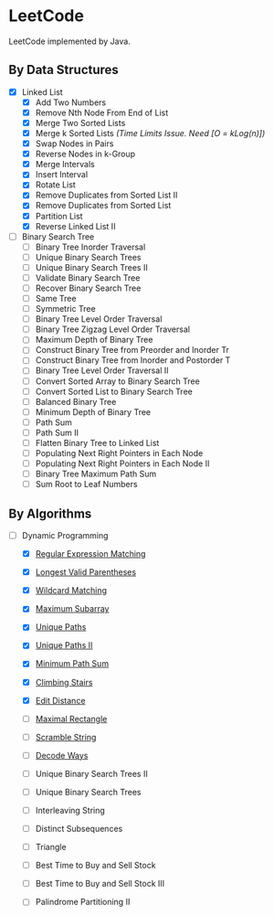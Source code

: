 # LeetCode

LeetCode implemented by Java.

## By Data Structures
- [x] Linked List
	- [x] Add Two Numbers
	- [x] Remove Nth Node From End of List
	- [x] Merge Two Sorted Lists
	- [x] Merge k Sorted Lists *_(Time Limits Issue. Need [O = kLog(n)])_*
	- [x] Swap Nodes in Pairs
	- [x] Reverse Nodes in k-Group
	- [x] Merge Intervals
	- [x] Insert Interval
	- [x] Rotate List
	- [x] Remove Duplicates from Sorted List II
	- [x] Remove Duplicates from Sorted List
	- [x] Partition List
	- [x] Reverse Linked List II
- [ ] Binary Search Tree
	- [ ] Binary Tree Inorder Traversal
	- [ ] Unique Binary Search Trees
	- [ ] Unique Binary Search Trees II
	- [ ] Validate Binary Search Tree
	- [ ] Recover Binary Search Tree
	- [ ] Same Tree
	- [ ] Symmetric Tree
	- [ ] Binary Tree Level Order Traversal
	- [ ] Binary Tree Zigzag Level Order Traversal
	- [ ] Maximum Depth of Binary Tree
	- [ ] Construct Binary Tree from Preorder and Inorder Tr
	- [ ] Construct Binary Tree from Inorder and Postorder T
	- [ ] Binary Tree Level Order Traversal II
	- [ ] Convert Sorted Array to Binary Search Tree
	- [ ] Convert Sorted List to Binary Search Tree
	- [ ] Balanced Binary Tree
	- [ ] Minimum Depth of Binary Tree
	- [ ] Path Sum
	- [ ] Path Sum II
	- [ ] Flatten Binary Tree to Linked List
	- [ ] Populating Next Right Pointers in Each Node
	- [ ] Populating Next Right Pointers in Each Node II
	- [ ] Binary Tree Maximum Path Sum
	- [ ] Sum Root to Leaf Numbers

## By Algorithms
- [ ] Dynamic Programming
	- [x] [Regular Expression Matching](./DP/Regular_Expression_Matching.md)
	- [x] [Longest Valid Parentheses](./DP/Longest_Valid_Parentheses.md)
	- [x] [Wildcard Matching](./DP/Wildcard_Matching.md)
	- [x] [Maximum Subarray](./DP/Maximum_Subarray.md)
	- [x] [Unique Paths](./DP/Unique_Paths.md)
	- [x] [Unique Paths II](./DP/Unique_Paths_II.md)
	- [x] [Minimum Path Sum](./DP/Minimum_Path_Sum.md)
	- [x] [Climbing Stairs](./DP/Climbing_Stairs.md)
	- [x] [Edit Distance](./DP/Edit_Distance.md)
	- [ ] [Maximal Rectangle](./DP/Maximal_Rectangle.md)
	- [ ] [Scramble String](./DP/Scramble_String.md)
	- [ ] [Decode Ways](./DP/Decode_Ways.md)
	- [ ] Unique Binary Search Trees II
	- [ ] Unique Binary Search Trees
	- [ ] Interleaving String
	- [ ] Distinct Subsequences
	- [ ] Triangle
	- [ ] Best Time to Buy and Sell Stock
	- [ ] Best Time to Buy and Sell Stock III
	- [ ] Palindrome Partitioning II

